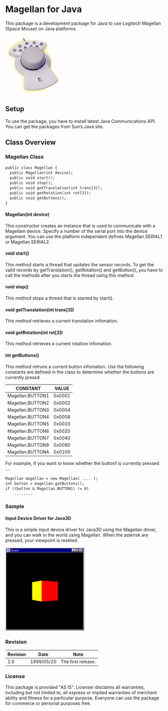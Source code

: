 
# Magellan for Java

This package is a development package for Java to use Logitech Magellan (Space Mouse) on Java platforms.

![magellan](doc/img/vr_magellan.jpg)

## Setup

To use the package, you have to install latest Java Communications API.
You can get the packages from Sun’s Java site.

## Class Overview

### Magellan Class

```
public class Magellan {
  public Magellan(int device);
  public void start();
  public void stop();
  public void getTranslation(int trans[3]);
  public void getRotation(int rot[3]);
  public void getButtons();
}
```

#### Magellan(int device)

This constructor creates an instance that is used to communicate with a Magellam device. Specify a number of the serial port into the device argument. You can use the platform independent defines Magellan.SERIAL1 or Magellan.SERIAL2.

#### void start()

This method starts a thread that updates the sensor records. To get the valid records by getTranslation(), getRotation() and getButton(), you have to call the methods after you starts the thread using this method.

#### void stop()

This method stops a thread that is started by start().

#### void getTranslation(int trans[3])

This method retrieves a current translation infomation.

#### void getRotation(int rot[3])

This method retrieves a current rotation infomation.

#### int getButtons()

This method retruns a current button infomation. Use the following constants are defined in the class to determine whether the buttons are currently pressd.

CONSTANT | VALUE
---|---
Magellan.BUTTON1 | 0x0001
Magellan.BUTTON2 | 0x0002
Magellan.BUTTON3 | 0x0004
Magellan.BUTTON4 | 0x0008
Magellan.BUTTON5 | 0x0010
Magellan.BUTTON6 | 0x0020
Magellan.BUTTON7 | 0x0040
Magellan.BUTTON8 | 0x0080
Magellan.BUTTONA | 0x0100

For example, If you want to know whether the button1 is currently pressed ....

```
Magellan magellan = new Magellan( .... );
int button = magellan.getButtons();
if ((button & Magellan.BUTTON1) != 0)
    ........
```

### Sample

#### Input Device Driver for Java3D

This is a simple input device driver for Java3D using the Magellan
driver, and you can walk in the world using Magellan. When the asterisk
are pressed, your viewpoint is reseted.

![j3didd](doc/img/vr_j3didd.png)

### Revision

Revision | Date | Note
---|---|---
1.0 | 1999/05/20 | The first release.

### License

This package is provided "AS IS". Licenser disclaims all warranties,
including but not limited to, all express or implied warranties of
merchant ability and fitness for a particular purpose. Everyone can use
the package for commerce or personal purposes free.
